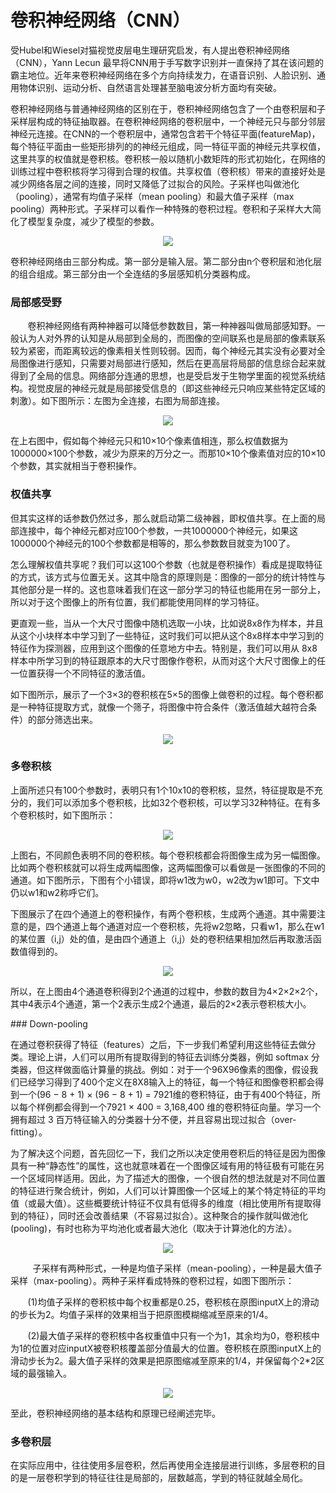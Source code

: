 # 卷积神经网络（CNN）

受Hubel和Wiesel对猫视觉皮层电生理研究启发，有人提出卷积神经网络（CNN），Yann Lecun 最早将CNN用于手写数字识别并一直保持了其在该问题的霸主地位。近年来卷积神经网络在多个方向持续发力，在语音识别、人脸识别、通用物体识别、运动分析、自然语言处理甚至脑电波分析方面均有突破。

卷积神经网络与普通神经网络的区别在于，卷积神经网络包含了一个由卷积层和子采样层构成的特征抽取器。在卷积神经网络的卷积层中，一个神经元只与部分邻层神经元连接。在CNN的一个卷积层中，通常包含若干个特征平面(featureMap)，每个特征平面由一些矩形排列的的神经元组成，同一特征平面的神经元共享权值，这里共享的权值就是卷积核。卷积核一般以随机小数矩阵的形式初始化，在网络的训练过程中卷积核将学习得到合理的权值。共享权值（卷积核）带来的直接好处是减少网络各层之间的连接，同时又降低了过拟合的风险。子采样也叫做池化（pooling），通常有均值子采样（mean pooling）和最大值子采样（max pooling）两种形式。子采样可以看作一种特殊的卷积过程。卷积和子采样大大简化了模型复杂度，减少了模型的参数。

<p align="center">
  <img src="https://github.com/kebiao/deeplearning/blob/master/screenshots/tutorial/what_is_cnn_1.png">
</p>


卷积神经网络由三部分构成。第一部分是输入层。第二部分由n个卷积层和池化层的组合组成。第三部分由一个全连结的多层感知机分类器构成。

### 局部感受野

       卷积神经网络有两种神器可以降低参数数目，第一种神器叫做局部感知野。一般认为人对外界的认知是从局部到全局的，而图像的空间联系也是局部的像素联系较为紧密，而距离较远的像素相关性则较弱。因而，每个神经元其实没有必要对全局图像进行感知，只需要对局部进行感知，然后在更高层将局部的信息综合起来就得到了全局的信息。网络部分连通的思想，也是受启发于生物学里面的视觉系统结构。视觉皮层的神经元就是局部接受信息的（即这些神经元只响应某些特定区域的刺激）。如下图所示：左图为全连接，右图为局部连接。

<p align="center">
  <img src="https://github.com/kebiao/deeplearning/blob/master/screenshots/tutorial/what_is_cnn_2.png">
</p>


在上右图中，假如每个神经元只和10×10个像素值相连，那么权值数据为1000000×100个参数，减少为原来的万分之一。而那10×10个像素值对应的10×10个参数，其实就相当于卷积操作。


### 权值共享

但其实这样的话参数仍然过多，那么就启动第二级神器，即权值共享。在上面的局部连接中，每个神经元都对应100个参数，一共1000000个神经元，如果这1000000个神经元的100个参数都是相等的，那么参数数目就变为100了。

怎么理解权值共享呢？我们可以这100个参数（也就是卷积操作）看成是提取特征的方式，该方式与位置无关。这其中隐含的原理则是：图像的一部分的统计特性与其他部分是一样的。这也意味着我们在这一部分学习的特征也能用在另一部分上，所以对于这个图像上的所有位置，我们都能使用同样的学习特征。

更直观一些，当从一个大尺寸图像中随机选取一小块，比如说8x8作为样本，并且从这个小块样本中学习到了一些特征，这时我们可以把从这个8x8样本中学习到的特征作为探测器，应用到这个图像的任意地方中去。特别是，我们可以用从 8x8 样本中所学习到的特征跟原本的大尺寸图像作卷积，从而对这个大尺寸图像上的任一位置获得一个不同特征的激活值。

如下图所示，展示了一个3×3的卷积核在5×5的图像上做卷积的过程。每个卷积都是一种特征提取方式，就像一个筛子，将图像中符合条件（激活值越大越符合条件）的部分筛选出来。

<p align="center">
  <img src="https://github.com/kebiao/deeplearning/blob/master/screenshots/tutorial/what_is_cnn_3.gif">
</p>


### 多卷积核

上面所述只有100个参数时，表明只有1个10x10的卷积核，显然，特征提取是不充分的，我们可以添加多个卷积核，比如32个卷积核，可以学习32种特征。在有多个卷积核时，如下图所示：

<p align="center">
  <img src="https://github.com/kebiao/deeplearning/blob/master/screenshots/tutorial/what_is_cnn_4.png">
</p>


上图右，不同颜色表明不同的卷积核。每个卷积核都会将图像生成为另一幅图像。比如两个卷积核就可以将生成两幅图像，这两幅图像可以看做是一张图像的不同的通道。如下图所示，下图有个小错误，即将w1改为w0，w2改为w1即可。下文中仍以w1和w2称呼它们。

下图展示了在四个通道上的卷积操作，有两个卷积核，生成两个通道。其中需要注意的是，四个通道上每个通道对应一个卷积核，先将w2忽略，只看w1，那么在w1的某位置（i,j）处的值，是由四个通道上（i,j）处的卷积结果相加然后再取激活函数值得到的。


<p align="center">
  <img src="https://github.com/kebiao/deeplearning/blob/master/screenshots/tutorial/what_is_cnn_5.png">
</p>


所以，在上图由4个通道卷积得到2个通道的过程中，参数的数目为4×2×2×2个，其中4表示4个通道，第一个2表示生成2个通道，最后的2×2表示卷积核大小。


### Down-pooling

在通过卷积获得了特征（features）之后，下一步我们希望利用这些特征去做分类。理论上讲，人们可以用所有提取得到的特征去训练分类器，例如 softmax 分类器，但这样做面临计算量的挑战。例如：对于一个96X96像素的图像，假设我们已经学习得到了400个定义在8X8输入上的特征，每一个特征和图像卷积都会得到一个(96 − 8 + 1) × (96 − 8 + 1) = 7921维的卷积特征，由于有400个特征，所以每个样例都会得到一个7921 × 400 = 3,168,400 维的卷积特征向量。学习一个拥有超过 3 百万特征输入的分类器十分不便，并且容易出现过拟合（over-fitting）。

为了解决这个问题，首先回忆一下，我们之所以决定使用卷积后的特征是因为图像具有一种“静态性”的属性，这也就意味着在一个图像区域有用的特征极有可能在另一个区域同样适用。因此，为了描述大的图像，一个很自然的想法就是对不同位置的特征进行聚合统计，例如，人们可以计算图像一个区域上的某个特定特征的平均值（或最大值）。这些概要统计特征不仅具有低得多的维度（相比使用所有提取得到的特征），同时还会改善结果（不容易过拟合）。这种聚合的操作就叫做池化(pooling)，有时也称为平均池化或者最大池化（取决于计算池化的方法）。


<p align="center">
  <img src="https://github.com/kebiao/deeplearning/blob/master/screenshots/tutorial/what_is_cnn_6.gif">
</p>

        
子采样有两种形式，一种是均值子采样（mean-pooling），一种是最大值子采样（max-pooling）。两种子采样看成特殊的卷积过程，如图下图所示：

       (1)均值子采样的卷积核中每个权重都是0.25，卷积核在原图inputX上的滑动的步长为2。均值子采样的效果相当于把原图模糊缩减至原来的1/4。

       (2)最大值子采样的卷积核中各权重值中只有一个为1，其余均为0，卷积核中为1的位置对应inputX被卷积核覆盖部分值最大的位置。卷积核在原图inputX上的滑动步长为2。最大值子采样的效果是把原图缩减至原来的1/4，并保留每个2*2区域的最强输入。


<p align="center">
  <img src="https://github.com/kebiao/deeplearning/blob/master/screenshots/tutorial/what_is_cnn_7.png">
</p>


至此，卷积神经网络的基本结构和原理已经阐述完毕。


### 多卷积层

在实际应用中，往往使用多层卷积，然后再使用全连接层进行训练，多层卷积的目的是一层卷积学到的特征往往是局部的，层数越高，学到的特征就越全局化。
